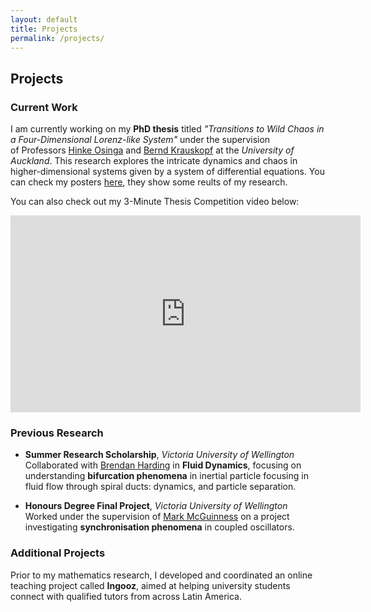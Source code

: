 ```yaml
---
layout: default
title: Projects
permalink: /projects/
---
```


## Projects

### Current Work
I am currently working on my **PhD thesis** titled *"Transitions to Wild Chaos in a Four-Dimensional Lorenz-like System"* under the supervision of Professors [Hinke Osinga](https://www.math.auckland.ac.nz/~hinke/) and [Bernd Krauskopf](https://www.math.auckland.ac.nz/~berndk/) at the *University of Auckland*. This research explores the intricate dynamics and chaos in higher-dimensional systems given by a system of differential equations. You can check my posters [here](https://auckland.figshare.com/authors/Juan_Patino_Echeverria/12040190), they show some reults of my research.

You can also check out my 3-Minute Thesis Competition video below:

<div class="video-container">
<iframe width="560" height="315" src="https://www.youtube.com/embed/WCe56C2lkiY?si=UBBADr402NKsvgLU" title="YouTube video player" frameborder="0" allow="accelerometer; autoplay; clipboard-write; encrypted-media; gyroscope; picture-in-picture; web-share" referrerpolicy="strict-origin-when-cross-origin" allowfullscreen></iframe>
</div>

### Previous Research
- **Summer Research Scholarship**, *Victoria University of Wellington*  
  Collaborated with [Brendan Harding](https://people.wgtn.ac.nz/brendan.harding/publications) in **Fluid Dynamics**, focusing on understanding **bifurcation phenomena** in inertial particle focusing in fluid flow through spiral ducts: dynamics, and particle separation.

- **Honours Degree Final Project**, *Victoria University of Wellington*  
  Worked under the supervision of [Mark McGuinness](https://people.wgtn.ac.nz/mark.mcguinness) on a project investigating **synchronisation phenomena** in coupled oscillators.

### Additional Projects
Prior to my mathematics research, I developed and coordinated an online teaching project called **Ingooz**, aimed at helping university students connect with qualified tutors from across Latin America.

